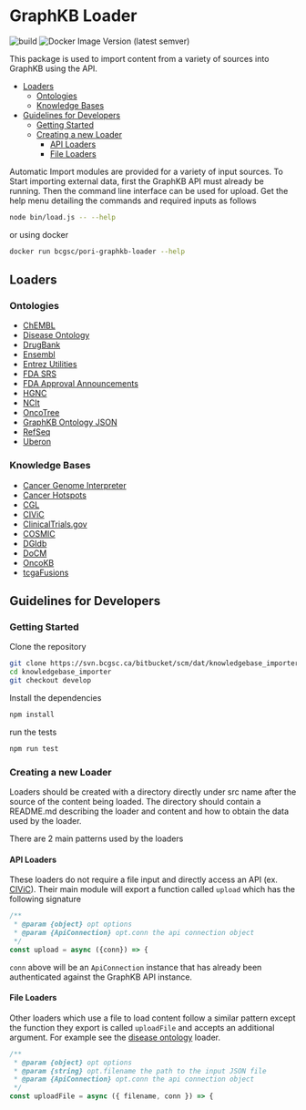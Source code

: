 # GraphKB Loader

![build](https://github.com/bcgsc/pori_graphkb_loader/workflows/build/badge.svg?branch=master) ![Docker Image Version (latest semver)](https://img.shields.io/docker/v/bcgsc/pori-graphkb-loader?label=docker%20image)

This package is used to import content from a variety of sources into GraphKB using the API.

- [Loaders](#loaders)
  - [Ontologies](#ontologies)
  - [Knowledge Bases](#knowledge-bases)
- [Guidelines for Developers](#guidelines-for-developers)
  - [Getting Started](#getting-started)
  - [Creating a new Loader](#creating-a-new-loader)
    - [API Loaders](#api-loaders)
    - [File Loaders](#file-loaders)

Automatic Import modules are provided for a variety of input sources. To Start importing external data, first the GraphKB API
must already be running. Then the command line interface can be used for upload. Get the help menu
detailing the commands and required inputs as follows

```bash
node bin/load.js -- --help
```

or using docker

```bash
docker run bcgsc/pori-graphkb-loader --help
```

## Loaders

### Ontologies

- [ChEMBL](./src/chembl)
- [Disease Ontology](./src/diseaseOntology)
- [DrugBank](./src/drugbank)
- [Ensembl](./src/ensembl)
- [Entrez Utilities](./src/entrez)
- [FDA SRS](./src/fdaSrs)
- [FDA Approval Announcements](./src/fdaApprovals)
- [HGNC](./src/hgnc)
- [NCIt](./src/ncit)
- [OncoTree](./src/oncotree)
- [GraphKB Ontology JSON](./src/ontology)
- [RefSeq](./src/refseq)
- [Uberon](./src/uberon)

### Knowledge Bases

- [Cancer Genome Interpreter](./src/cancergenomeinterpreter)
- [Cancer Hotspots](./src/cancerhotspots)
- [CGL](./src/cgl)
- [CIViC](./src/civic)
- [ClinicalTrials.gov](./src/clinicaltrialsgov)
- [COSMIC](./src/cosmic)
- [DGIdb](./src/dgidb)
- [DoCM](./src/docm)
- [OncoKB](./src/oncokb)
- [tcgaFusions](./src/tcgaFusions)

## Guidelines for Developers

### Getting Started

Clone the repository

```bash
git clone https://svn.bcgsc.ca/bitbucket/scm/dat/knowledgebase_importer.git
cd knowledgebase_importer
git checkout develop
```

Install the dependencies

```bash
npm install
```

run the tests

```bash
npm run test
```

### Creating a new Loader

Loaders should be created with a directory directly under src name after the source of the content
being loaded. The directory should contain a README.md describing the loader and content and how
to obtain the data used by the loader.

There are 2 main patterns used by the loaders

#### API Loaders

These loaders do not require a file input and directly access an API (ex. [CIViC](./src/civic)).
Their main module will export a function called `upload` which has the following signature

```js
/**
 * @param {object} opt options
 * @param {ApiConnection} opt.conn the api connection object
 */
const upload = async ({conn}) => {
```

`conn` above will be an `ApiConnection` instance that has already been authenticated against the
GraphKB API instance.

#### File Loaders

Other loaders which use a file to load content follow a similar pattern except the function they
export is called `uploadFile` and accepts an additional argument. For example see the [disease ontology](./src/diseaseOntology) loader.

```js
/**
 * @param {object} opt options
 * @param {string} opt.filename the path to the input JSON file
 * @param {ApiConnection} opt.conn the api connection object
 */
const uploadFile = async ({ filename, conn }) => {
```
